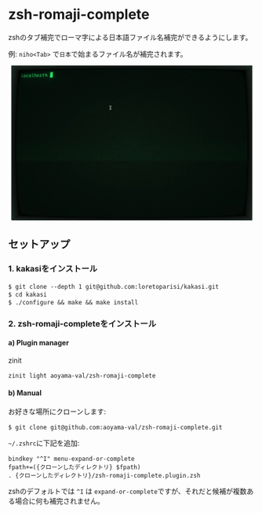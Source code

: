 # zsh-romaji-complete

zshのタブ補完でローマ字による日本語ファイル名補完ができるようにします。

例: `niho<Tab>` で`日本`で始まるファイル名が補完されます。

<img src="./demo.gif">

## セットアップ

### 1. kakasiをインストール

```console
$ git clone --depth 1 git@github.com:loretoparisi/kakasi.git
$ cd kakasi
$ ./configure && make && make install
```

### 2. zsh-romaji-completeをインストール

#### a) Plugin manager

zinit
```
zinit light aoyama-val/zsh-romaji-complete
```

#### b) Manual

お好きな場所にクローンします:

```console
$ git clone git@github.com:aoyama-val/zsh-romaji-complete.git
```

`~/.zshrc`に下記を追加:

```
bindkey "^I" menu-expand-or-complete
fpath+=({クローンしたディレクトリ} $fpath)
. {クローンしたディレクトリ}/zsh-romaji-complete.plugin.zsh
```

zshのデフォルトでは `^I` は `expand-or-complete`ですが、それだと候補が複数ある場合に何も補完されません。
